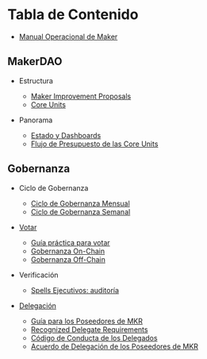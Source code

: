 # Tabla de Contenido

* [Manual Operacional de Maker](README.md)

## MakerDAO
* Estructura
  * [Maker Improvement Proposals](governance/mips.md)
  * [Core Units](core-units/core-units.md)

* Panorama
  * [Estado y Dashboards](protocol-status/protocol-and-dao-status.md)
  * [Flujo de Presupuesto de las Core Units](core-units/core-unit-budget-flow.md)

## Gobernanza
* Ciclo de Gobernanza
  * [Ciclo de Gobernanza Mensual](governance/monthly-governance-cycle.md)
  * [Ciclo de Gobernanza Semanal](governance/weekly-governance-cycle.md)

* [Votar](governance/voting-in-makerdao.md)
  * [Guía práctica para votar](governance/practical-guide-voting.md)
  * [Gobernanza On-Chain](governance/on-chain-governance.md)
  * [Gobernanza Off-Chain](governance/off-chain-governance.md)

* Verificación
  * [Spells Ejecutivos: auditoría](governance/executive-audit.md)

* [Delegación](delegation/what-is-delegation.md)
  * [Guía para los Poseedores de MKR](delegation/mkr-holder-guide.md)
  * [Recognized Delegate Requirements](delegation/recognized-delegate-requirements.md)
  * [Código de Conducta de los Delegados](delegation/delegates-code.md)
  * [Acuerdo de Delegación de los Poseedores de MKR](delegation/mkr-holder-agreement.md)
